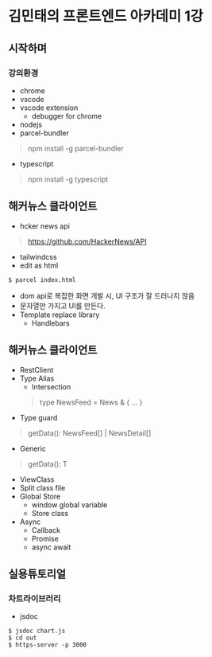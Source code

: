# 김민태의 프론트엔드 아카데미 1강

## 시작하며

### 강의환경
- chrome
- vscode
- vscode extension
  - debugger for chrome
- nodejs
- parcel-bundler
> npm install -g parcel-bundler
- typescript
> npm install -g typescript

## 해커뉴스 클라이언트
- hcker news api
> https://github.com/HackerNews/API
- tailwindcss
- edit as html

```shell
$ parcel index.html
```

- dom api로 복잡한 화면 개발 시, UI 구조가 잘 드러나지 않음
- 문자열만 가지고 UI를 만든다.
- Template replace library
  - Handlebars

## 해커뉴스 클라이언트
- RestClient
- Type Alias
  - Intersection
  > type NewsFeed = News & { ... }
- Type guard
> getData(): NewsFeed[] | NewsDetail[]
- Generic
> getData<T>(): T

- ViewClass
- Split class file
- Global Store
  - window global variable
  - Store class
- Async
  - Callback
  - Promise
  - async await

## 실용튜토리얼

### 차트라이브러리

- jsdoc

```shell
$ jsdoc chart.js
$ cd out
$ https-server -p 3000
```